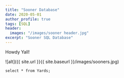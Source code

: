 ```yaml
---
title: "Sooner Database"
date: 2020-05-01
author_profile: true
tags: [SQL]
header:
  images: "/images/sooner header.jpg"
excerpt: "Sooner SQL Database"
---
```


Howdy Yall!

![alt]({{ site.url }}{{ site.baseurl }}/images/sooners.jpg)

~~~~mysql
select * from Yards;
~~~~
